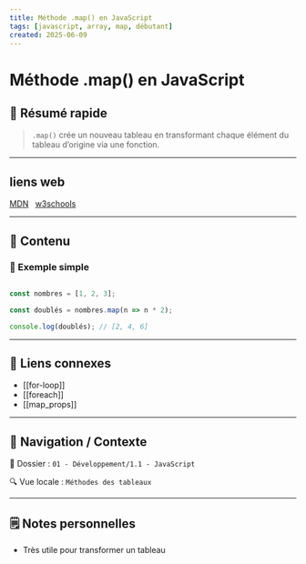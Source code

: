 ```yaml
---
title: Méthode .map() en JavaScript
tags: [javascript, array, map, débutant]
created: 2025-06-09
---
```


# Méthode .map() en JavaScript

## 🧠 Résumé rapide

> `.map()` crée un nouveau tableau en transformant chaque élément du tableau d’origine via une fonction.

---

## liens web

[MDN](https://developer.mozilla.org/fr/docs/Web/JavaScript/Reference/Global_Objects/Array/map)  
[w3schools](https://www.w3schools.com/jsref/jsref_map.asp)

---

## 📌 Contenu

### 📍 Exemple simple

```js

const nombres = [1, 2, 3];

const doublés = nombres.map(n => n * 2);

console.log(doublés); // [2, 4, 6]

```

---

## 🔗 Liens connexes

- [[for-loop]]
- [[foreach]]
- [[map_props]]

---

## 🧭 Navigation / Contexte

📂 Dossier : `01 - Développement/1.1 - JavaScript`  

🔍 Vue locale : `Méthodes des tableaux`

---

## 🗒️ Notes personnelles

- Très utile pour transformer un tableau